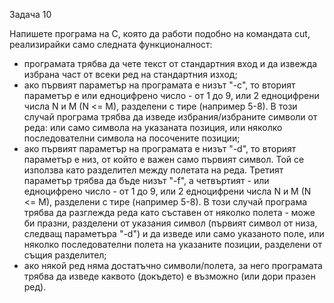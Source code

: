 Задача 10

Напишете програма на С, която да работи подобно на командата cut, реализирайки само следната функционалност:
- програмата трябва да чете текст от стандартния вход и да извежда избрана част от всеки ред на стандартния изход;
- ако първият параметър на програмата е низът "-c", то вторият параметър е или едноцифрено число - от 1 до 9,
или 2 едноцифрени числа N и M (N <= M), разделени с тире (например 5-8).
В този случай програма трябва да изведе избрания/избраните символи от реда: или само символа на указаната позиция,
или няколко последователни символа на посочените позиции;
- ако първият параметър на програмата е низът "-d", то вторият параметър е низ, от който е важен само първият символ.
Той се използва като разделител между полетата на реда. Третият параметър трябва да бъде низът "-f", а четвъртият - 
или едноцифрено число - от 1 до 9, или 2 едноцифрени числа N и M (N <= M), разделени с тире (например 5-8). 
В този случай програма трябва да разглежда реда като съставен от няколко полета - може би празни, разделени от указания символ
(първият символ от низа, следващ параметъра "-d") и да изведе или само указаното поле, или няколко последователни полета на указаните позиции, разделени от същия разделител;
- ако някой ред няма достатъчно символи/полета, за него програмата трябва да изведе каквото (докъдето) е възможно (или дори празен ред).
